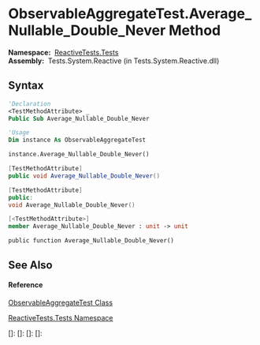 # ObservableAggregateTest.Average\_Nullable\_Double\_Never Method

**Namespace:**  [ReactiveTests.Tests](ReactiveTests.Tests\ReactiveTests.Tests.md)  
**Assembly:**  Tests.System.Reactive (in Tests.System.Reactive.dll)

## Syntax

```vb
'Declaration
<TestMethodAttribute> _
Public Sub Average_Nullable_Double_Never
```

```vb
'Usage
Dim instance As ObservableAggregateTest

instance.Average_Nullable_Double_Never()
```

```csharp
[TestMethodAttribute]
public void Average_Nullable_Double_Never()
```

```c++
[TestMethodAttribute]
public:
void Average_Nullable_Double_Never()
```

```fsharp
[<TestMethodAttribute>]
member Average_Nullable_Double_Never : unit -> unit 
```

```jscript
public function Average_Nullable_Double_Never()
```

## See Also

#### Reference

[ObservableAggregateTest Class](ObservableAggregateTest\ObservableAggregateTest.md)

[ReactiveTests.Tests Namespace](ReactiveTests.Tests\ReactiveTests.Tests.md)

[]: 
[]: 
[]: 
[]: 